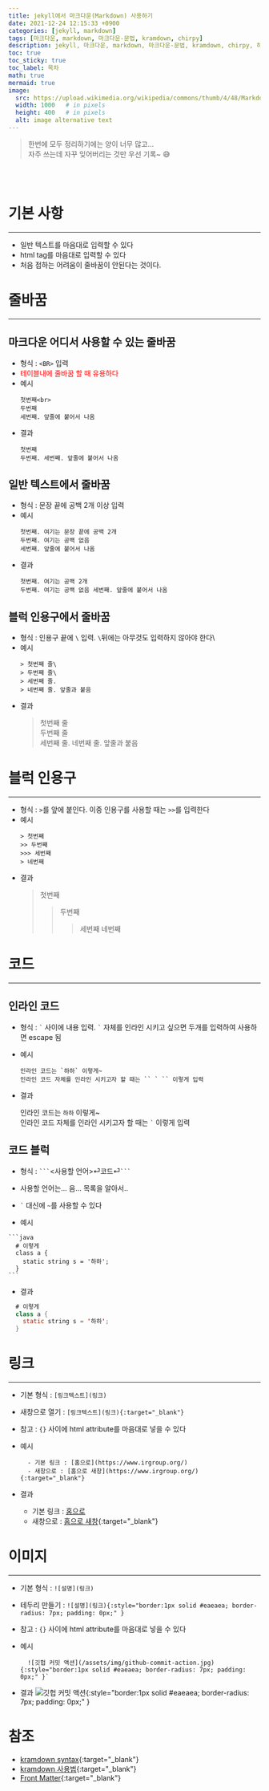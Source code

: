```yaml
---
title: jekyll에서 마크다운(Markdown) 사용하기
date: 2021-12-24 12:15:33 +0900
categories: [jekyll, markdown]
tags: [마크다운, markdown, 마크다운-문법, kramdown, chirpy]
description: jekyll, 마크다운, markdown, 마크다운-문법, kramdown, chirpy, 하얀눈길
toc: true
toc_sticky: true
toc_label: 목차
math: true
mermaid: true
image:
  src: https://upload.wikimedia.org/wikipedia/commons/thumb/4/48/Markdown-mark.svg/1200px-Markdown-mark.svg.png
  width: 1000   # in pixels
  height: 400   # in pixels
  alt: image alternative text
---
```


> 한번에 모두 정리하기에는 양이 너무 많고...\
> 자주 쓰는데 자꾸 잊어버리는 것만 우선 기록~ 😅

<br>
<div class="card">
<script async src="https://pagead2.googlesyndication.com/pagead/js/adsbygoogle.js?client=ca-pub-8993100314477491"
     crossorigin="anonymous"></script>
<ins class="adsbygoogle"
     style="display:block; text-align:center;"
     data-ad-layout="in-article"
     data-ad-format="fluid"
     data-ad-client="ca-pub-8993100314477491"
     data-ad-slot="6115278830"></ins>
<script>
     (adsbygoogle = window.adsbygoogle || []).push({});
</script>
</div>
<br>

# 기본 사항
---
* 일반 텍스트를 마음대로 입력할 수 있다
* html tag를 마음대로 입력할 수 있다
* 처음 접하는 어려움이 줄바꿈이 안된다는 것이다.

# 줄바꿈
---
## 마크다운 어디서 사용할 수 있는 줄바꿈
* 형식 : `<BR>` 입력
* <font color=red>테이블내에 줄바꿈 할 때 유용하다</font>
* 예시
  ```
  첫번째<br>
  두번째
  세번째. 앞줄에 붙어서 나옴 
  ```
* 결과  
  ```
  첫번째  
  두번째. 세번째. 앞줄에 붙어서 나옴 
  ```

## 일반 텍스트에서 줄바꿈

* 형식 : 문장 끝에 공백 2개 이상 입력  
* 예시
  ```
  첫번째. 여기는 문장 끝에 공백 2개  
  두번째. 여기는 공백 없음
  세번째. 앞줄에 붙어서 나옴 
  ```
* 결과  
  ```
  첫번째. 여기는 공백 2개  
  두번째. 여기는 공백 없음 세번째. 앞줄에 붙어서 나옴 
  ```
  
## 블럭 인용구에서 줄바꿈

* 형식 : 인용구 끝에 `\` 입력. `\`뒤에는 아무것도 입력하지 않아야 한다\
* 예시
  ```
  > 첫번째 줄\
  > 두번째 줄\
  > 세번째 줄.
  > 네번째 줄. 앞줄과 붙음
  ```
* 결과
  > 첫번째 줄\
  > 두번째 줄\
  > 세번째 줄.
  > 네번째 줄. 앞줄과 붙음

# 블럭 인용구
---
* 형식 : `>`를 앞에 붙인다. 이중 인용구를 사용할 때는 `>>`를 입력한다
* 예시
  ```
  > 첫번째
  >> 두번째
  >>> 세번째
  > 네번째
  ```
* 결과
  > 첫번째
  >> 두번째
  >>> 세번째
  > 네번째


# 코드
---
## 인라인 코드
* 형식 : `` ` `` 사이에 내용 입력. `` ` `` 자체를 인라인 시키고 싶으면 두개를 입력하여 사용하면 escape 됨  
* 예시
  ```
  인라인 코드는 `하하` 이렇게~  
  인라인 코드 자체를 인라인 시키고자 할 때는 `` ` `` 이렇게 입력
  ```
* 결과

  인라인 코드는 `하하` 이렇게~  
  인라인 코드 자체를 인라인 시키고자 할 때는 `` ` `` 이렇게 입력

## 코드 블럭
* 형식 : `` ``` ``<사용할 언어>⏎코드⏎`` ``` ``
* 사용할 언어는... 음... 목록을 알아서..
* `` ` `` 대신에 ``~``를 사용할 수 있다 

* 예시
~~~
```java
  # 이렇게
  class a {
  	static string s = '하하';
  }
```
~~~

* 결과
```java
  # 이렇게
  class a {
    static string s = '하하';
  }
```

# 링크
---
* 기본 형식 : `[링크텍스트](링크)`
* 새창으로 열기 : `[링크텍스트](링크){:target="_blank"}`
* 참고 : `{}` 사이에 html attribute를 마음대로 넣을 수 있다
* 예시

  ```
    - 기본 링크 : [홈으로](https://www.irgroup.org/)
    - 새창으로 : [홈으로 새창](https://www.irgroup.org/){:target="_blank"}
  ```

* 결과
  - 기본 링크 : [홈으로](https://www.irgroup.org/)
  - 새창으로 : [홈으로 새창](https://www.irgroup.org/){:target="_blank"}

# 이미지
---
* 기본 형식 : `![설명](링크)`
* 테두리 만들기 : `![설명](링크){:style="border:1px solid #eaeaea; border-radius: 7px; padding: 0px;" }`
* 참고 : `{}` 사이에 html attribute를 마음대로 넣을 수 있다
* 예시

  ```
    ![깃헙 커밋 액션](/assets/img/github-commit-action.jpg){:style="border:1px solid #eaeaea; border-radius: 7px; padding: 0px;" }`
  ```
* 결과
  ![깃헙 커밋 액션](/assets/img/github-commit-action.jpg){:style="border:1px solid #eaeaea; border-radius: 7px; padding: 0px;" }



# 참조
* [kramdown syntax](https://kramdown.gettalong.org/syntax.html){:target="_blank"}
* [kramdown 사용법](http://gjchoi.github.io/env/Kramdown%28%EB%A7%88%ED%81%AC%EB%8B%A4%EC%9A%B4%29-%EC%82%AC%EC%9A%A9%EB%B2%95/){:target="_blank"}
* [Front Matter](https://jekyllrb.com/docs/front-matter/){:target="_blank"}


